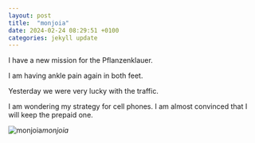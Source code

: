 ```yaml
---
layout: post
title:  "monjoia"
date: 2024-02-24 08:29:51 +0100
categories: jekyll update
---
```


I have a new mission for the Pflanzenklauer.   

I am having ankle pain again in both feet.  

Yesterday we were very lucky with the traffic.   

I am wondering my strategy for cell phones. I am almost convinced that I will keep the prepaid one.


![monjoia]()*monjoia*&nbsp;



[jekyll-docs]: https://jekyllrb.com/docs/home
[jekyll-gh]:   https://github.com/jekyll/jekyll
[jekyll-talk]: https://talk.jekyllrb.com/
